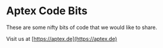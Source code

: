 # Aptex Code Bits
These are some nifty bits of code that we would like to share.

Visit us at [https://aptex.de](https://aptex.de)
